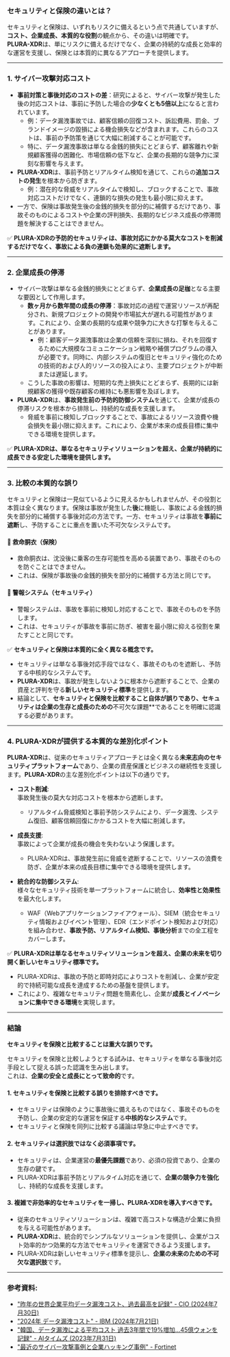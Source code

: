 ### セキュリティと保険の違いとは？

セキュリティと保険は、いずれもリスクに備えるという点で共通していますが、**コスト、企業成長、本質的な役割**の観点から、その違いは明確です。  
**PLURA-XDR**は、単にリスクに備えるだけでなく、企業の持続的な成長と効率的な運営を支援し、保険とは本質的に異なるアプローチを提供します。

---

### 1. **サイバー攻撃対応コスト**
   - **事前対策と事後対応のコストの差**：研究によると、サイバー攻撃が発生した後の対応コストは、事前に予防した場合の**少なくとも5倍以上**になると言われています。
     - 例：データ漏洩事故では、顧客信頼の回復コスト、訴訟費用、罰金、ブランドイメージの毀損による機会損失などが含まれます。これらのコストは、事前の予防策を通じて大幅に削減することが可能です。
     - 特に、データ漏洩事故は単なる金銭的損失にとどまらず、顧客離れや新規顧客獲得の困難化、市場信頼の低下など、企業の長期的な競争力に深刻な影響を与えます。
   - **PLURA-XDR**は、事前予防とリアルタイム検知を通じて、これらの**追加コストの発生**を根本から防ぎます。  
     - 例：潜在的な脅威をリアルタイムで検知し、ブロックすることで、事故対応コストだけでなく、連鎖的な損失の発生も最小限に抑えます。
   - 一方で、保険は事故発生後の金銭的損失を部分的に補償するだけであり、事故そのものによるコストや企業の評判損失、長期的なビジネス成長の停滞問題を解決することはできません。

✅ **PLURA-XDRの予防的セキュリティは、事故対応にかかる莫大なコストを削減するだけでなく、事故による負の連鎖も効果的に遮断します。**

---

### 2. **企業成長の停滞**
   - サイバー攻撃は単なる金銭的損失にとどまらず、**企業成長の足枷**となる主要な要因として作用します。
     - **数ヶ月から数年間の成長の停滞**：事故対応の過程で運営リソースが再配分され、新規プロジェクトの開発や市場拡大が遅れる可能性があります。これにより、企業の長期的な成果や競争力に大きな打撃を与えることがあります。
       - 例：顧客データ漏洩事故は企業の信頼を深刻に損ね、それを回復するために大規模なコミュニケーション戦略や補償プログラムの導入が必要です。同時に、内部システムの復旧とセキュリティ強化のための技術的および人的リソースの投入により、主要プロジェクトが中断または遅延します。
     - こうした事故の影響は、短期的な売上損失にとどまらず、長期的には新規顧客の獲得や既存顧客の維持にも悪影響を及ぼします。
   - **PLURA-XDR**は、**事故発生前の予防的防御システム**を通じて、企業が成長の停滞リスクを根本から排除し、持続的な成長を支援します。
     - 脅威を事前に検知しブロックすることで、事故によるリソース浪費や機会損失を最小限に抑えます。これにより、企業が本来の成長目標に集中できる環境を提供します。

✅ **PLURA-XDRは、単なるセキュリティソリューションを超え、企業が持続的に成長できる安定した環境を提供します。**

---

### 3. **比較の本質的な誤り**

セキュリティと保険は一見似ているように見えるかもしれませんが、その役割と本質は全く異なります。保険は事故が発生した**後**に機能し、事故による金銭的損失を部分的に補償する事後対応の方法です。一方、セキュリティは事故を**事前に遮断**し、予防することに重点を置いた不可欠なシステムです。

#### 🦺 救命胴衣（保険）
- 救命胴衣は、沈没後に乗客の生存可能性を高める装置であり、事故そのものを防ぐことはできません。
- これは、保険が事故後の金銭的損失を部分的に補償する方法と同じです。

#### 🚨 警報システム（セキュリティ）
- 警報システムは、事故を事前に検知し対応することで、事故そのものを予防します。
- これは、セキュリティが事故を事前に防ぎ、被害を最小限に抑える役割を果たすことと同じです。

✅ **セキュリティと保険は本質的に全く異なる概念です。**  
- セキュリティは単なる事後対応手段ではなく、事故そのものを遮断し、予防する中核的なシステムです。  
- **PLURA-XDR**は、事故が発生しないように根本から遮断することで、企業の資産と評判を守る**新しいセキュリティ標準**を提供します。  
- 結論として、**セキュリティと保険を比較すること自体が誤りであり、セキュリティは企業の生存と成長のための**不可欠な課題**であることを明確に認識する必要があります。

---

### 4. **PLURA-XDRが提供する本質的な差別化ポイント**

**PLURA-XDR**は、従来のセキュリティアプローチとは全く異なる**未来志向のセキュリティプラットフォーム**であり、企業の資産保護とビジネスの継続性を支援します。**PLURA-XDR**の主な差別化ポイントは以下の通りです。

- **コスト削減**:  
  事故発生後の莫大な対応コストを根本から遮断します。  
  - リアルタイム脅威検知と事前予防システムにより、データ漏洩、システム復旧、顧客信頼回復にかかるコストを大幅に削減します。

- **成長支援**:  
  事故によって企業が成長の機会を失わないよう保護します。  
  - PLURA-XDRは、事故発生前に脅威を遮断することで、リソースの浪費を防ぎ、企業が本来の成長目標に集中できる環境を提供します。

- **統合的な防御システム**:  
  様々なセキュリティ技術を単一プラットフォームに統合し、**効率性と効果性**を最大化します。  
  - WAF（Webアプリケーションファイアウォール）、SIEM（統合セキュリティ情報およびイベント管理）、EDR（エンドポイント検知および対応）を組み合わせ、**事故予防、リアルタイム検知、事後分析**までの全工程をカバーします。

✅ **PLURA-XDRは単なるセキュリティソリューションを超え、企業の未来を切り開く新しいセキュリティ標準です。**  
- PLURA-XDRは、事故の予防と即時対応によりコストを削減し、企業が安定的で持続可能な成長を達成するための基盤を提供します。  
- これにより、複雑なセキュリティ問題を簡素化し、企業が**成長とイノベーションに集中できる環境**を実現します。

---

### 結論
**セキュリティを保険と比較することは重大な誤りです。**

セキュリティを保険と比較しようとする試みは、セキュリティを単なる事後対応手段として捉える誤った認識を生み出します。  
これは、**企業の安全と成長にとって致命的**です。

#### 1. **セキュリティを保険と比較する誤りを排除すべきです。**
   - セキュリティは保険のように事故後に備えるものではなく、事故そのものを予防し、企業の安定的な運営を保証する**中核的なシステム**です。
   - セキュリティと保険を同列に比較する議論は早急に中止すべきです。

#### 2. **セキュリティは選択肢ではなく必須事項です。**
   - セキュリティは、企業運営の**最優先課題**であり、必須の投資であり、企業の生存の鍵です。
   - PLURA-XDRは事前予防とリアルタイム対応を通じて、**企業の競争力を強化**し、持続的な成長を支援します。

#### 3. **複雑で非効率的なセキュリティを一掃し、PLURA-XDRを導入すべきです。**
   - 従来のセキュリティソリューションは、複雑で高コストな構造が企業に負担を与える可能性があります。
   - **PLURA-XDR**は、統合的でシンプルなソリューションを提供し、企業がコスト効率的かつ効果的な方法でセキュリティを運営できるよう支援します。  
   - PLURA-XDRは新しいセキュリティ標準を提示し、**企業の未来のための不可欠な選択肢**です。

---

### 参考資料:
- ["昨年の世界企業平均データ漏洩コスト、過去最高を記録" - CIO (2024年7月30日)](https://www.cio.com/article/3537417/%EC%A7%80%EB%82%9C%ED%95%B4-%EC%A0%84-%EC%84%B8%EA%B3%84-%EA%B8%B0%EC%97%85-%ED%8F%89%EA%B7%A0-%EB%8D%B0%EC%9D%B4%ED%84%B0-%EC%9C%A0%EC%B6%9C-%EB%B9%84%EC%9A%A9-%EC%82%AC%EC%83%81-%EC%B5%9C.html)
- ["2024年 データ漏洩コスト" - IBM (2024年7月21日)](https://www.ibm.com/kr-ko/reports/data-breach)
- ["韓国、データ漏洩による平均コスト 過去3年間で19%増加...45億ウォンを記録" - AIタイムズ (2023年7月31日)](https://www.aitimes.kr/news/articleView.html?idxno=29379)
- ["最近のサイバー攻撃事例と企業ハッキング事例" - Fortinet](https://www.fortinet.com/kr/resources/cyberglossary/recent-cyber-attacks) 
